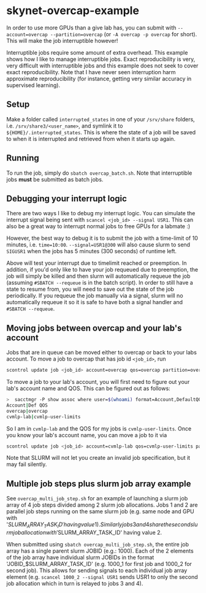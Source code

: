 # skynet-overcap-example

In order to use more GPUs than a give lab has, you can submit with `--account=overcap --partition=overcap` (or `-A overcap -p overcap` for short).  This will make the job interruptible however!

Interruptible jobs require some amount of extra overhead.  This example shows how I like to manage interruptible jobs.
Exact reproducibility is very, very difficult with interruptible jobs and this example does not seek to cover exact reproducibility.  Note that I
have never seen interruption harm approximate reproducibility (for instance, getting very similar accuracy in supervised learning).

## Setup

Make a folder called `interrupted_states` in one of your `/srv/share` folders, i.e. `/srv/share3/<user_name>`, and symlink it to `${HOME}/.interrupted_states`.  This is where
the state of a job will be saved to when it is interrupted and retrieved from when it starts up again.

## Running

To run the job, simply do `sbatch overcap_batch.sh`.  Note that interruptible jobs **must** be submitted as batch jobs.

## Debugging your interrupt logic

There are two ways I like to debug my interrupt logic.  You can simulate the interrupt signal being sent
with `scancel <job_id> --signal USR1`.  This can also be a great way to interrupt normal jobs
to free GPUs for a labmate :)

However, the best way to debug it is to submit the job
with a time-limit of 10 minutes, i.e. `time=10:00`.  `--signal=USR1@300` will also cause slurm to send
`SIGUSR1` when the jobs has 5 minutes (300 seconds) of runtime left.


Above will test your interrupt due to timelimit reached or preemption.  In addition, if you'd only like to have your job requeued due to preemption, the job will simply be killed and then slurm will automatically requeue the job
(assuming `#SBATCH --requeue` is in the batch script).  In order to still have a state to resume from, you will need to save out the
state of the job periodically.  If you requeue the job manually via a signal, slurm will no automatically requeue it so it is safe to have both a signal handler and `#SBATCH --requeue`.


## Moving jobs between overcap and your lab's account

Jobs that are in queue can be moved either to overcap or back to your labs account. To move a job
to overcap that has job id `<job_id>`, run

```bash
scontrol update job <job_id> account=overcap qos=overcap partition=overcap
```

To move a job to your lab's account, you will first need to figure out your lab's account name and QOS.
This can be figured out as follows:

```bash
>  sacctmgr -P show assoc where user=$(whoami) format=Account,DefaultQOS
Account|Def QOS
overcap|overcap
cvmlp-lab|cvmlp-user-limits
```

So I am in `cvmlp-lab` and the QOS for my jobs is `cvmlp-user-limits`. Once you know your lab's account name,
you can move a job to it via

```bash
scontrol update job <job_id> account=cvmlp-lab qos=cvmlp-user-limits partition=short
```

Note that SLURM will not let you create an invalid job specification, but it may fail silently.

## Multiple job steps plus slurm job array example

See `overcap_multi_job_step.sh` for an example of launching a slurm job array of 4 job steps divided among 2 slurm job allocations. Jobs 1 and 2 are parallel job steps running on the same slurm job (e.g. same node and GPU with '$SLURM_ARRAY_TASK_ID' having value 1). Similarly jobs 3 and 4 share the second slurm job allocation with '$SLURM_ARRAY_TASK_ID' having value 2.

When submitted using `sbatch overcap_multi_job_step.sh`, the entire job array has a single parent slurm JOBID (e.g.: 1000). Each of the 2 elements of the job array have individual slurm JOBIDs in the format 'JOBID_$SLURM_ARRAY_TASK_ID' (e.g. 1000_1 for first job and 1000_2 for second job). This allows for sending signals to each individual job array element (e.g. `scancel 1000_2 --signal USR1` sends USR1 to only the second job allocation which in turn is relayed to jobs 3 and 4).
